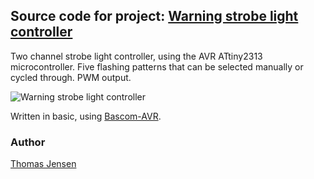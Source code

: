 ## Source code for project: [Warning strobe light controller](https://www.uctrl.net/p/119)

Two channel strobe light controller, using the AVR ATtiny2313 microcontroller. Five flashing patterns that can be selected manually or cycled through. PWM output.

![Warning strobe light controller](https://cdn.uctrl.net/images/sized/width/md/30/4/430-width-md.jpeg)

Written in basic, using [Bascom-AVR](http://www.mcselec.com/).

### Author
[Thomas Jensen](https://www.uctrl.net/@hebron)
